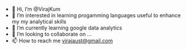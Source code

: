 - 👋 Hi, I’m @VirajKum
- 👀 I’m interested in learning progamming languages useful to enhance my my analytical skills
- 🌱 I’m currently learning google data analytics
- 💞️ I’m looking to collaborate on ...
- 📫 How to reach me virajaust@gmail.com

<!---
VirajKum/VirajKum is a ✨ special ✨ repository because its `README.md` (this file) appears on your GitHub profile.
You can click the Preview link to take a look at your changes.
--->
